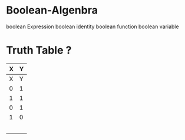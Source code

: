# Boolean-Algenbra


boolean Expression 
boolean identity 
boolean function
boolean variable 

# Truth Table ?

| X | Y|
| --------------- | --------------- |
| X | Y | Z|
| 0 | 1| 
| 1 | 1 | 
|0 | 1| 
|1 |0| 
|  || 
|  |  | 
|  |  | 
| |  | 
 || | 

